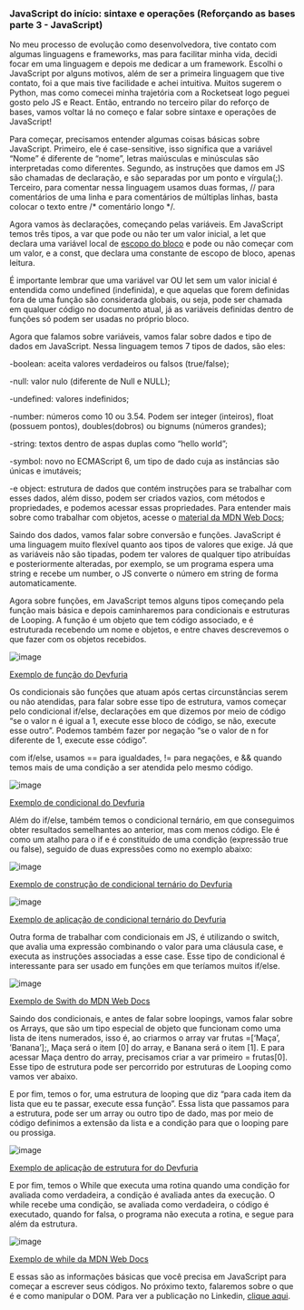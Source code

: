 ### JavaScript do início: sintaxe e operações (Reforçando as bases parte 3 - JavaScript)

No meu processo de evolução como desenvolvedora, tive contato com algumas linguagens e frameworks, mas para facilitar minha vida, decidi focar em uma linguagem e depois 
me dedicar a um framework. Escolhi o JavaScript por alguns motivos, além de ser a primeira linguagem que tive contato, foi a que mais tive facilidade e achei intuitiva. 
Muitos sugerem o Python, mas como comecei minha trajetória com a Rocketseat logo peguei gosto pelo JS e React. Então, entrando no terceiro pilar do reforço de bases, vamos 
voltar lá no começo e falar sobre sintaxe e operações de JavaScript!

Para começar, precisamos entender algumas coisas básicas sobre JavaScript. Primeiro, ele é case-sensitive, isso significa que a variável “Nome” é diferente de “nome”, 
letras maiúsculas e minúsculas são interpretadas como diferentes. Segundo, as instruções que damos em JS são chamadas de declaração, e são separadas por um ponto e vírgula(;).
Terceiro, para comentar nessa linguagem usamos duas formas,  // para comentários de uma linha e para comentários de múltiplas linhas, basta colocar o texto entre /* comentário 
longo */.

Agora vamos às declarações, começando pelas variáveis. Em JavaScript temos três tipos, a var que pode ou não ter um valor inicial, a let que declara uma variável local 
de [escopo do bloco](https://imasters.com.br/desenvolvimento/escopos-em-javascript) e pode ou não começar com um valor, e a const, que declara uma constante de escopo de bloco, apenas leitura. 

É importante lembrar que uma variável var OU let sem um valor inicial é entendida como undefined (indefinida), e que aquelas que forem definidas fora de uma função são 
considerada globais, ou seja, pode ser chamada em qualquer código no documento atual, já as variáveis definidas dentro de funções só podem ser usadas no próprio bloco.

Agora que falamos sobre variáveis, vamos falar sobre dados e tipo de dados em JavaScript. Nessa linguagem  temos 7 tipos de dados, são eles:

-boolean: aceita valores verdadeiros ou falsos (true/false);

-null: valor nulo (diferente de Null e NULL);

-undefined: valores indefinidos;

-number: números como 10 ou 3.54. Podem ser integer (inteiros), float (possuem pontos), doubles(dobros) ou bignums (números grandes);

-string: textos dentro de aspas duplas como “hello world”;

-symbol: novo no ECMAScript 6, um tipo de dado cuja as instâncias são únicas e imutáveis;

-e object: estrutura de dados que contém instruções para se trabalhar com esses dados, além disso, podem ser criados vazios, com métodos e propriedades, e podemos acessar 
essas propriedades. Para entender mais sobre como trabalhar com objetos, acesse o [material da MDN Web Docs](https://developer.mozilla.org/pt-BR/docs/Web/JavaScript/Reference/Global_Objects/Object);

Saindo dos dados, vamos falar sobre conversão e funções. JavaScript é uma linguagem muito flexível quanto aos tipos de valores que exige. Já que as variáveis não são tipadas, 
podem ter valores de qualquer tipo atribuídas e posteriormente alteradas, por exemplo, se um programa espera uma string e recebe um number, o JS converte o número em string de 
forma automaticamente.

Agora sobre funções, em JavaScript temos alguns tipos começando pela função mais básica e depois caminharemos para condicionais e estruturas de Looping. A função é um objeto
que tem código associado, e é estruturada recebendo um nome e objetos, e entre chaves descrevemos o que fazer com os objetos recebidos.

![image](https://user-images.githubusercontent.com/65983895/138308861-6a5db111-7977-4845-82e6-f6a244f3899d.png)

[Exemplo de função do Devfuria](http://devfuria.com.br/javascript/sintaxe-basica/)

Os condicionais são funções que atuam após certas circunstâncias serem ou não atendidas, para falar sobre esse tipo de estrutura, vamos começar pelo condicional if/else, 
declarações em que dizemos por meio de código “se o valor n é igual a 1, execute esse bloco de código, se não, execute esse outro”. Podemos também fazer por negação “se o 
valor de n for diferente de 1, execute esse código”. 

com if/else, usamos == para igualdades, != para negações, e && quando temos mais de uma condição a ser atendida pelo mesmo código.

![image](https://user-images.githubusercontent.com/65983895/138308935-88903a9e-4322-47f1-961a-74aadbbe4f15.png)

[Exemplo de condicional do Devfuria](http://devfuria.com.br/javascript/sintaxe-basica/)

Além do if/else, também temos o condicional ternário, em que conseguimos obter resultados semelhantes ao anterior, mas com menos código.  Ele é como um atalho para o if e é 
constituído de uma condição (expressão true ou false), seguido de duas expressões como no exemplo abaixo:

![image](https://user-images.githubusercontent.com/65983895/138309032-38b5787f-6eb5-4402-acf5-998261538be6.png)

[Exemplo de construção de condicional ternário do Devfuria](http://devfuria.com.br/javascript/operador-condicional-ternario/)

![image](https://user-images.githubusercontent.com/65983895/138309051-5391fca9-1516-4c9e-9cf9-4990726c2c2a.png)

[Exemplo de aplicação de condicional ternário do Devfuria](http://devfuria.com.br/javascript/operador-condicional-ternario/)

Outra forma de trabalhar com condicionais em JS, é utilizando o switch, que avalia uma expressão combinando o valor para uma cláusula case, e executa as instruções associadas 
a esse case. Esse tipo de condicional é interessante para ser usado em funções em que teríamos muitos if/else.

![image](https://user-images.githubusercontent.com/65983895/138309192-731902bf-6872-4bd0-abea-566b6878b9be.png)

[Exemplo de Swith do MDN Web Docs](https://developer.mozilla.org/pt-BR/docs/Web/JavaScript/Reference/Statements/switch)

Saindo dos condicionais, e antes de falar sobre loopings, vamos falar sobre os Arrays, que são um tipo especial de objeto que funcionam como uma lista de itens numerados, 
isso é, ao criarmos o array var frutas =[‘Maça’, ’Banana’];, Maça será o item [0] do array, e Banana será o item [1]. E para acessar Maça dentro do array, precisamos criar 
a var primeiro = frutas[0]. Esse tipo de estrutura pode ser percorrido por estruturas de Looping como vamos ver abaixo.

E por fim, temos o for, uma estrutura de looping  que diz “para cada item da lista que eu te passar, execute essa função”. Essa lista que passamos para a estrutura, pode 
ser um array ou outro tipo de dado, mas por meio de código definimos a extensão da lista e a condição para que o looping pare ou prossiga.

![image](https://user-images.githubusercontent.com/65983895/138309291-badbafba-2a55-4b6e-b223-f232e5ec88a0.png)

[Exemplo de aplicação de estrutura for do Devfuria](http://devfuria.com.br/javascript/sintaxe-basica/)

E por fim, temos  o While que executa uma rotina quando uma condição for avaliada como verdadeira, a condição é avaliada antes da execução. O while recebe uma condição, 
se avaliada como verdadeira, o código é executado, quando for falsa, o programa não executa a rotina, e segue para além da estrutura.

![image](https://user-images.githubusercontent.com/65983895/138309388-87b99cbe-4bd9-4176-bc56-15f036670515.png)

[Exemplo de while da MDN Web Docs](https://developer.mozilla.org/pt-BR/docs/Web/JavaScript/Reference/Statements/while)

E essas são as informações básicas que você precisa em JavaScript para começar a escrever seus códigos. No próximo texto, falaremos sobre o que é e como manipular o DOM.
Para ver a publicação no Linkedin, [clique aqui](https://www.linkedin.com/pulse/javascript-do-in%C3%ADcio-sintaxe-e-opera%C3%A7%C3%B5es-refor%C3%A7ando-bases-lobo-/).
